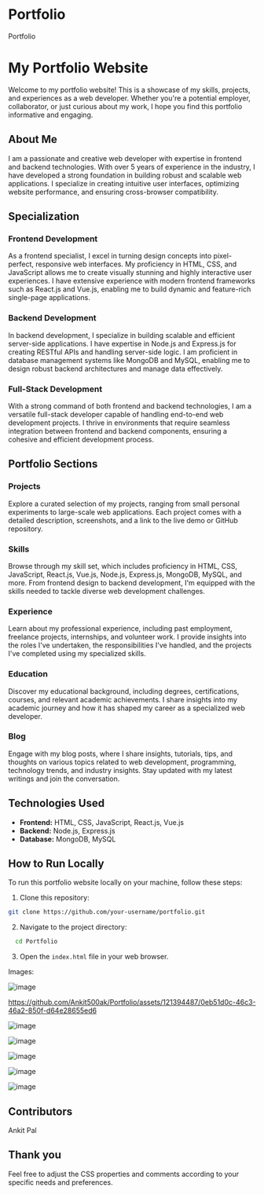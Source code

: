 # Portfolio
Portfolio

# My Portfolio Website

Welcome to my portfolio website! This is a showcase of my skills, projects, and experiences as a web developer. Whether you're a potential employer, collaborator, or just curious about my work, I hope you find this portfolio informative and engaging.

## About Me

I am a passionate and creative web developer with expertise in frontend and backend technologies. With over 5 years of experience in the industry, I have developed a strong foundation in building robust and scalable web applications. I specialize in creating intuitive user interfaces, optimizing website performance, and ensuring cross-browser compatibility.

## Specialization

### Frontend Development

As a frontend specialist, I excel in turning design concepts into pixel-perfect, responsive web interfaces. My proficiency in HTML, CSS, and JavaScript allows me to create visually stunning and highly interactive user experiences. I have extensive experience with modern frontend frameworks such as React.js and Vue.js, enabling me to build dynamic and feature-rich single-page applications.

### Backend Development

In backend development, I specialize in building scalable and efficient server-side applications. I have expertise in Node.js and Express.js for creating RESTful APIs and handling server-side logic. I am proficient in database management systems like MongoDB and MySQL, enabling me to design robust backend architectures and manage data effectively.

### Full-Stack Development

With a strong command of both frontend and backend technologies, I am a versatile full-stack developer capable of handling end-to-end web development projects. I thrive in environments that require seamless integration between frontend and backend components, ensuring a cohesive and efficient development process.

## Portfolio Sections

### Projects

Explore a curated selection of my projects, ranging from small personal experiments to large-scale web applications. Each project comes with a detailed description, screenshots, and a link to the live demo or GitHub repository.

### Skills

Browse through my skill set, which includes proficiency in HTML, CSS, JavaScript, React.js, Vue.js, Node.js, Express.js, MongoDB, MySQL, and more. From frontend design to backend development, I'm equipped with the skills needed to tackle diverse web development challenges.

### Experience

Learn about my professional experience, including past employment, freelance projects, internships, and volunteer work. I provide insights into the roles I've undertaken, the responsibilities I've handled, and the projects I've completed using my specialized skills.

### Education

Discover my educational background, including degrees, certifications, courses, and relevant academic achievements. I share insights into my academic journey and how it has shaped my career as a specialized web developer.

### Blog

Engage with my blog posts, where I share insights, tutorials, tips, and thoughts on various topics related to web development, programming, technology trends, and industry insights. Stay updated with my latest writings and join the conversation.

## Technologies Used

- **Frontend:** HTML, CSS, JavaScript, React.js, Vue.js
- **Backend:** Node.js, Express.js
- **Database:** MongoDB, MySQL

## How to Run Locally

To run this portfolio website locally on your machine, follow these steps:

1. Clone this repository:
  ```bash
  git clone https://github.com/your-username/portfolio.git
```
2. Navigate to the project directory:
```bash
  cd Portfolio
```

3. Open the `index.html` file in your web browser.


Images:

![image](https://github.com/Ankit500ak/Portfolio/assets/121394487/8dd647c3-633a-4f42-959c-227c01758e6c)



https://github.com/Ankit500ak/Portfolio/assets/121394487/0eb51d0c-46c3-46a2-850f-d64e28655ed6

![image](https://github.com/Ankit500ak/Portfolio/assets/121394487/17668212-c04a-46c6-9353-7c6f77ef3abb)

![image](https://github.com/Ankit500ak/Portfolio/assets/121394487/5a3e096d-3dcc-4d1e-9584-3fed1fb7b130)

![image](https://github.com/Ankit500ak/Portfolio/assets/121394487/6545072f-c32f-41f2-8ffe-0a629cf5717d)

![image](https://github.com/Ankit500ak/Portfolio/assets/121394487/a3237247-735a-4e10-af0e-5a35cde8b883)

![image](https://github.com/Ankit500ak/Portfolio/assets/121394487/2c9f2fb3-9c06-4016-9960-1612757cd174)

## Contributors
Ankit Pal

## Thank you


Feel free to adjust the CSS properties and comments according to your specific needs and preferences.



